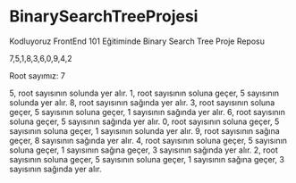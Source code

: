 # BinarySearchTreeProjesi
Kodluyoruz FrontEnd 101 Eğitiminde Binary Search Tree Proje Reposu

7,5,1,8,3,6,0,9,4,2

Root sayımız: 7

5, root sayısının solunda yer alır.
1, root sayısının soluna geçer, 5 sayısının solunda yer alır.
8, root sayısının sağında yer alır.
3, root sayısının soluna geçer, 5 sayısının soluna geçer, 1 sayısının sağında yer alır.
6, root sayısının soluna geçer, 5 sayısının sağında yer alır.
0, root sayısının soluna geçer, 5 sayısının soluna geçer, 1 sayısının solunda yer alır.
9, root sayısının sağına geçer, 8 sayısının sağında yer alır.
4, root sayısının soluna geçer, 5 sayısının soluna geçer, 1 sayısının sağına geçer, 3 sayısının sağında yer alır.
2, root sayısının soluna geçer, 5 sayısının soluna geçer, 1 sayısının sağına geçer, 3 sayısının sağında yer alır.
